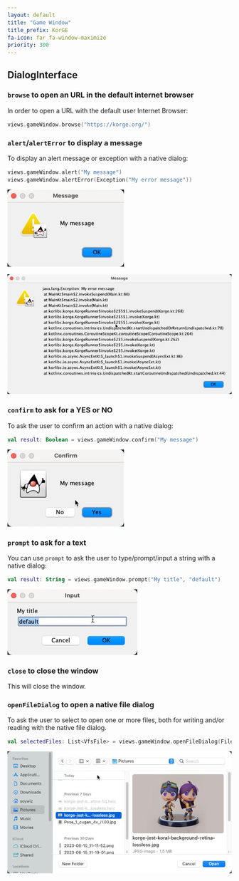 ```yaml
---
layout: default
title: "Game Window"
title_prefix: KorGE
fa-icon: far fa-window-maximize
priority: 300
---
```


## DialogInterface

### `browse` to open an URL in the default internet browser

In order to open a URL with the default user Internet Browser:

```kotlin
views.gameWindow.browse("https://korge.org/")
```

### `alert`/`alertError` to display a message

To display an alert message or exception with a native dialog:

```kotlin
views.gameWindow.alert("My message")
views.gameWindow.alertError(Exception("My error message"))
```

![img.jpg](img.jpg)

![img_4.jpg](img_4.jpg)

### `confirm` to ask for a YES or NO

To ask the user to confirm an action with a native dialog:

```kotlin
val result: Boolean = views.gameWindow.confirm("My message")
```

![img_1.jpg](img_1.jpg)

### `prompt` to ask for a text

You can use `prompt` to ask the user to type/prompt/input a string with a native dialog:

```kotlin
val result: String = views.gameWindow.prompt("My title", "default")
```

![img_2.jpg](img_2.jpg)

### `close` to close the window

This will close the window.

### `openFileDialog` to open a native file dialog

To ask the user to select to open one or more files, both for writing and/or reading with the native file dialog.

```kotlin
val selectedFiles: List<VfsFile> = views.gameWindow.openFileDialog(FileFilter("Images" to listOf("*.jpg", "*.jpg")), write = false, multi = true, currentDir = null)
```

![img_3.jpg](img_3.jpg)
